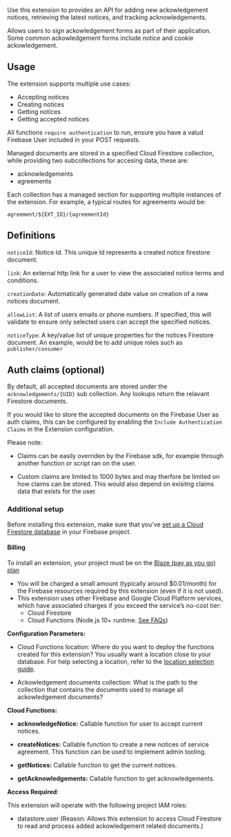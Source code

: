 Use this extension to provides an API for adding new ackowledgement notices, retrieving the latest notices, and tracking acknowledgements.

Allows users to sign ackowledgement forms as part of their application. Some common ackowledgement forms include notice and cookie ackowledgement.

## Usage

The extension supports multiple use cases:

- Accepting notices
- Creating notices
- Getting notices
- Getting accepted notices

All functions `require authentication` to run, ensure you have a valud Firebase User included in your POST requests.

Managed documents are stored in a specified Cloud Firestore collection, while providing two subcollections for accesing data, these are:

- acknowledgements
- agreements

Each collection has a managed section for supporting multiple instances of the extension. For example, a typical routes for agreements would be:

`agreement/${EXT_ID}/{agreementId}`

## Definitions

`noticeId`: Notice Id. This unique Id represents a created notice firestore document.

`link`: An external http link for a user to view the associated notice terms and conditions.

`creationDate`: Automatically generated date value on creation of a new notices document.

`allowList`: A list of users emails or phone numbers. If specified, this will validate to ensure only selected users can accept the specified notices.

`noticeType`: A key/value list of unique properties for the notices Firestore document. An example, would be to add unique roles such as `publisher/consumer`

## Auth claims (optional)

By default, all accepted documents are stored under the `acknowledgements/{UID}` sub collection. Any lookups return the relavant Firestore documents.

If you would like to store the accepted documents on the Firebase User as auth claims, this can be configured by enabling the `Include Authentication Claims` in the Extension configuration.

Please note:

- Claims can be easily overriden by the Firebase sdk, for example through another function or script ran on the user.

- Custom claims are limited to 1000 bytes and may therfore be limited on how claims can be stored. This would also depend on exisitng claims data that exists for the user.

### Additional setup

Before installing this extension, make sure that you've [set up a Cloud Firestore database](https://firebase.google.com/docs/firestore/quickstart) in your Firebase project.

#### Billing

To install an extension, your project must be on the [Blaze (pay as you go) plan](https://firebase.google.com/pricing)

- You will be charged a small amount (typically around $0.01/month) for the Firebase resources required by this extension (even if it is not used).
- This extension uses other Firebase and Google Cloud Platform services, which have associated charges if you exceed the service’s no-cost tier:
  - Cloud Firestore
  - Cloud Functions (Node.js 10+ runtime. [See FAQs](https://firebase.google.com/support/faq#extensions-pricing))

**Configuration Parameters:**

- Cloud Functions location: Where do you want to deploy the functions created for this extension? You usually want a location close to your database. For help selecting a location, refer to the [location selection guide](https://firebase.google.com/docs/functions/locations).

- Ackowledgement documents collection: What is the path to the collection that contains the documents used to manage all ackowledgement documents?

**Cloud Functions:**

- **acknowledgeNotice:** Callable function for user to accept current notices.

- **createNotices:** Callable function to create a new notices of service agreement. This function can be used to implement admin tooling.

- **getNotices:** Callable function to get the current notices.

- **getAcknowledgements:** Callable function to get acknowledgements.

**Access Required**:

This extension will operate with the following project IAM roles:

- datastore.user (Reason: Allows this extension to access Cloud Firestore to read and process added ackowledgement related documents.)
